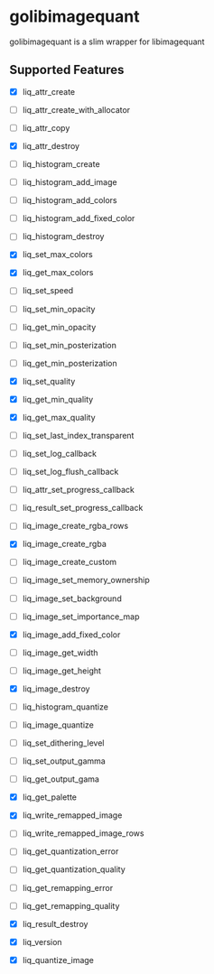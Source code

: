 # golibimagequant

golibimagequant is a slim wrapper for libimagequant

## Supported Features

- [x] liq_attr_create
- [ ] liq_attr_create_with_allocator
- [ ] liq_attr_copy
- [x] liq_attr_destroy

- [ ] liq_histogram_create
- [ ] liq_histogram_add_image

- [ ] liq_histogram_add_colors
- [ ] liq_histogram_add_fixed_color
- [ ] liq_histogram_destroy

- [x] liq_set_max_colors
- [x] liq_get_max_colors
- [ ] liq_set_speed
- [ ] liq_set_min_opacity
- [ ] liq_get_min_opacity
- [ ] liq_set_min_posterization
- [ ] liq_get_min_posterization
- [x] liq_set_quality
- [x] liq_get_min_quality
- [x] liq_get_max_quality
- [ ] liq_set_last_index_transparent

- [ ] liq_set_log_callback
- [ ] liq_set_log_flush_callback

- [ ] liq_attr_set_progress_callback
- [ ] liq_result_set_progress_callback

- [ ] liq_image_create_rgba_rows
- [x] liq_image_create_rgba

- [ ] liq_image_create_custom

- [ ] liq_image_set_memory_ownership
- [ ] liq_image_set_background
- [ ] liq_image_set_importance_map
- [x] liq_image_add_fixed_color
- [ ] liq_image_get_width
- [ ] liq_image_get_height
- [x] liq_image_destroy

- [ ] liq_histogram_quantize
- [ ] liq_image_quantize

- [ ] liq_set_dithering_level
- [ ] liq_set_output_gamma
- [ ] liq_get_output_gama

- [x] liq_get_palette

- [x] liq_write_remapped_image
- [ ] liq_write_remapped_image_rows

- [ ] liq_get_quantization_error
- [ ] liq_get_quantization_quality
- [ ] liq_get_remapping_error
- [ ] liq_get_remapping_quality

- [x] liq_result_destroy

- [x] liq_version

- [x] liq_quantize_image

